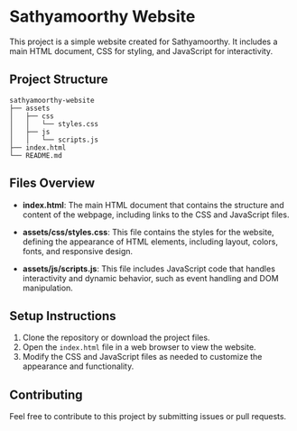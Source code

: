 # Sathyamoorthy Website

This project is a simple website created for Sathyamoorthy. It includes a main HTML document, CSS for styling, and JavaScript for interactivity.

## Project Structure

```
sathyamoorthy-website
├── assets
│   ├── css
│   │   └── styles.css
│   ├── js
│   │   └── scripts.js
├── index.html
└── README.md
```

## Files Overview

- **index.html**: The main HTML document that contains the structure and content of the webpage, including links to the CSS and JavaScript files.
  
- **assets/css/styles.css**: This file contains the styles for the website, defining the appearance of HTML elements, including layout, colors, fonts, and responsive design.
  
- **assets/js/scripts.js**: This file includes JavaScript code that handles interactivity and dynamic behavior, such as event handling and DOM manipulation.

## Setup Instructions

1. Clone the repository or download the project files.
2. Open the `index.html` file in a web browser to view the website.
3. Modify the CSS and JavaScript files as needed to customize the appearance and functionality.

## Contributing

Feel free to contribute to this project by submitting issues or pull requests.